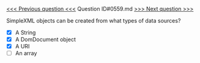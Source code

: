 [<<< Previous question <<<](0558.md)  Question ID#0559.md  [>>> Next question >>>](0560.md) 

SimpleXML objects can be created from what types of data sources?

- [x] A String
- [x] A DomDocument object
- [x] A URI
- [ ] An array
